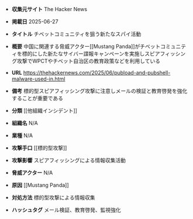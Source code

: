 - **収集元サイト**
The Hacker News

- **掲載日**
2025-06-27

- **タイトル**
チベットコミュニティを狙う新たなスパイ活動

- **概要**
中国に関連する脅威アクター[[Mustang Panda]]がチベットコミュニティを標的にした新たなサイバー諜報キャンペーンを実施しスピアフィッシング攻撃でWPCTやチベット自治区の教育政策などを利用している

- **URL**
https://thehackernews.com/2025/06/pubload-and-pubshell-malware-used-in.html

- **備考**
標的型スピアフィッシング攻撃に注意しメールの検証と教育啓発を強化することが重要である

- **分類**
[[他組織インシデント]]

- **組織名**
N/A

- **業種**
N/A

- **攻撃手口**
[[標的型攻撃]]

- **攻撃影響**
スピアフィッシングによる情報収集活動

- **脅威アクター**
N/A

- **原因**
[[Mustang Panda]]

- **対処方法**
標的型攻撃による情報収集

- **ハッシュタグ**
メール検証、教育啓発、監視強化
